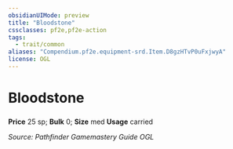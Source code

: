 ```yaml
---
obsidianUIMode: preview
title: "Bloodstone"
cssclasses: pf2e,pf2e-action
tags:
  - trait/common
aliases: "Compendium.pf2e.equipment-srd.Item.D8gzHTvP0uFxjwyA"
license: OGL
---
```

# Bloodstone

### 


**Price** 25 sp; 
**Bulk** 0; **Size** med
**Usage** carried



*Source: Pathfinder Gamemastery Guide*
*OGL*